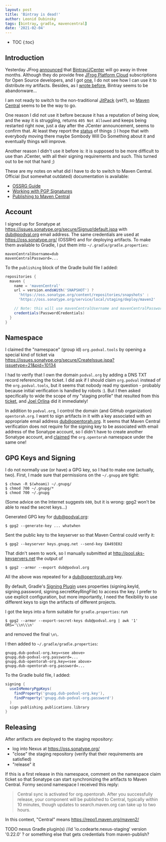```yaml
---
layout: post
title: 'Bintray is dead!'
author: Leonid Dubinsky
tags: [bintray, gradle, mavencentral]
date: '2021-02-04'
---
```


* TOC
{:toc}
## Introduction ##

Yesterday JFrog [announced](https://jfrog.com/blog/into-the-sunset-bintray-jcenter-gocenter-and-chartcenter/)
that [Bintray/JCenter](https://bintray.com/beta/#/bintray/jcenter?tab=packages) will go away
in three months. Although they do provide free [JFrog Platform Cloud](https://jfrog.com/pricing/#sass)
subscriptions for Open Source developers, and I got [one](https://dub.jfrog.io/),
I do not see how I can use it to distribute my artifacts.
Besides, as I [wrote before](http://dub.podval.org/2020/06/29/bintray-gradle-plugin.html),
Bintray seems to be abandonware...

I am not ready to switch to the non-traditional [JitPack](https://jitpack.io/) (yet?),
so [Maven Central](https://central.sonatype.org/) seems to be the way to go.

One reason I did not use it before because it has a reputation of being slow, and the way it
is struggling, returns `405 Not Allowed` and keeps being restarted 
right now, just a day after the JCenter announcement, seems to confirm that.
At least they report the [status](https://status.maven.org/) of things :)
I hope that with everybody moving there maybe Sombody Will Do Something about it and
eventually things will improve.

Another reason I didn't use it before is: it is supposed to be more difficult to use than
JCenter, with all their signing requirements and such. This turned out to be not that hard ;)

These are my notes on what did I have to do to switch to Maven Central.
Official (but somewhat outdated) documentation is available:
- [OSSRG Guide](https://central.sonatype.org/pages/ossrh-guide.html)
- [Working with PGP Signatures](https://central.sonatype.org/pages/working-with-pgp-signatures.html)
- [Publishing to Maven Central](https://github.com/chhh/sonatype-ossrh-parent/blob/master/publishing-to-maven-central.md)

## Account ##

I signed up for Sonatype at https://issues.sonatype.org/secure/Signup!default.jspa
with dub@podval.org email address.
The same credentials are used at https://oss.sonatype.org/ (OSSRH) and for deploying
artifacts. To make them available to Gradle, I put them into `~/.gradle/gradle.properties`:
```properties
mavenCentralUsername=dub
mavenCentralPassword=...
```

To the `publishing` block of the Gradle build file I added:
```groovy
repositories {
  maven {
    name = 'mavenCentral'
    url = version.endsWith('SNAPSHOT') ?
      'https://oss.sonatype.org/content/repositories/snapshots' :
      'https://oss.sonatype.org/service/local/staging/deploy/maven2'

    // Note: this will use mavenCentralUsername and mavenCentralPassword properties - if they are available
    credentials(PasswordCredentials)
  }
}
```

## Namespace ##

I claimed the "namespace" (group id) `org.podval.tools` by opening a special 
kind of ticket via https://issues.sonatype.org/secure/CreateIssue.jspa?issuetype=21&pid=10134

I had to verify that I own the domain `podval.org` by adding a DNS TXT record referencing
the ticket. I did ask if I should claim `org.podval` instead of the `org.podval.tools`,
but it seems that nobody read my question - probably because initial verification is handled by
robots :). But I then asked specifically to wide the scope
of my "staging profile" that resulted from this [ticket](https://issues.sonatype.org/browse/OSSRH-63919),
and [Joel Orlina](https://issues.sonatype.org/secure/ViewProfile.jspa?name=jorlina)
did it immediately!

In addition to `podval.org`, I control the domain (and GitHub organization) `opentorah.org`.
I want to sign artifacts in it with a key associated with an appropriate email address 
dub@opentorah.org. It seems that Maven Central verification does not require for the signing
key to be associated with email address of the Sonatype account, so I didn't have to create
another Sonatype account, and [claimed](https://issues.sonatype.org/browse/OSSRH-64024) the
`org.opentorah` namespace under the same one!

## GPG Keys and Signing ##

I do not normally use (or have) a GPG key, so I had to make one (actually, two).
First, I made sure that permissions on the `~/.gnupg` are tight:
```shell
$ chown -R $(whoami) ~/.gnupg/
$ chmod 700 ~/.gnupg/*
$ chmod 700 ~/.gnupg
```
(Some advice on the Internet suggests `600`, but it is wrong: gpg2 won't be able to read
the secret keys...)

Generated GPG key for dub@podval.org:
```shell
$ gpg2 --generate-key ... whatwhen
```
Sent the public key to the keyserver so that Maven Central could verify it:
```shell
$ gpg2 --keyserver keys.gnupg.net --send-key EA493E02
```
That didn't seem to work, so I manually submitted at http://pool.sks-keyservers.net 
the output of
```shell
$ gpg2 --armor --export dub@podval.org
```

All the above was repeated for a dub@opentorah.org key.

By default, Gradle's [Signing Plugin](https://docs.gradle.org/current/userguide/signing_plugin.html)
uses properties (signing.keyId, signing.password, signing.secretKeyRingFile) to access
the key. I prefer to use explicit configuration, but more importantly, I need the flexibility
to use different keys to sign the artifacts of different projects.

I got the keys into a form suitable for `gradle.properties`: run
```shell
$ gpg2 --armor --export-secret-keys dub@podval.org | awk '1' ORS='\\n\\\n'
```
and removed the final `\n\`.

I then added to `~/.gradle/gradle.properties`:
```properties
gnupg.dub-podval-org.key=<see above>
gnupg.dub-podval-org.password=...
gnupg.dub-opentorah-org.key=<see above>
gnupg.dub-opentorah-org.password=...
```

To the Gradle build file, I added:
```groovy
signing {
  useInMemoryPgpKeys(
    findProperty('gnupg.dub-podval-org.key'),
    findProperty('gnupg.dub-podval-org.password')
  )
  sign publishing.publications.library
}
```

## Releasing ##

After artifacts are deployed to the staging repository:
- log into Nexus at https://oss.sonatype.org/
- "close" the staging repository (verify that their requirements are satisfied)
- "release" it
  

If this is a first release in this namespace, comment on the namespace claim ticket so that Sonatype 
can start synchronizing the artifacts to Maven Central. Formy second namespace I received this reply:
> Central sync is activated for org.opentorah.
> After you successfully release, your component will be published to Central,
> typically within 10 minutes, though updates to search.maven.org can take up to two hours.

In this context, "Central" means https://repo1.maven.org/maven2/


TODO nexus Gradle plugin(s)
//id 'io.codearte.nexus-staging' version '0.22.0' ? or something else that gets credentials from maven-publish?
